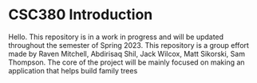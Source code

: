 # CSC380 Introduction

Hello. This repository is in a work in progress and will be updated throughout the semester of Spring 2023. 
This repository is a group effort made by Raven Mitchell, Abdirisaq Shil, Jack Wilcox, Matt Sikorski, Sam Thompson.
The core of the project will be mainly focused on making an application that helps build family trees

